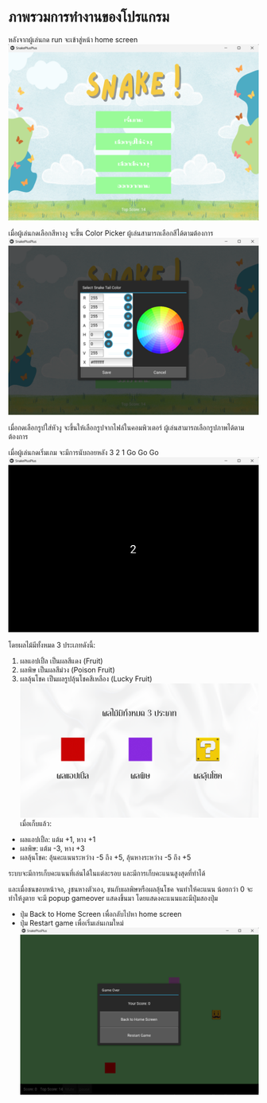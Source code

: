 # ภาพรวมการทำงานของโปรแกรม

หลังจากผู้เล่นกด run จะเข้าสู่หน้า home screen
![Startscreen](home_screen.png)

เมื่อผู้เล่นกดเลือกสีหางงู จะขึ้น Color Picker ผู้เล่นสามารถเลือกสีได้ตามต้องการ
![color_snaketail](color_picker.png)

เมื่อกดเลือกรูปใส่หัวงู จะขึ้นให้เลือกรูปจากไฟล์ในคอมพิวเตอร์ ผู้เล่นสามารถเลือกรูปภาพได้ตามต้องการ

เมื่อผู้เล่นกดเริ่มเกม จะมีการนับถอยหลัง 3 2 1 Go Go Go
![countdown](countdown.png)

โดยผลไม้มีทั้งหมด 3 ประเภทดังนี้: 
1. ผลแอปเปิ้ล เป็นผลสีแดง (Fruit) 
2. ผลพิษ เป็นผลสีม่วง (Poison Fruit)
3. ผลลุ้นโชค เป็นผลรูปลุ้นโชคสีเหลือง (Lucky Fruit) 
![fruit_preview](preview_fruit.png)
เมื่อเก็บแล้ว:
- ผลแอปเปิ้ล: แต้ม +1, หาง +1
- ผลพิษ: แต้ม -3, หาง +3
- ผลลุ้นโชค: ลุ้นคะแนนระหว่าง -5 ถึง +5, ลุ้นหางระหว่าง -5 ถึง +5

ระบบจะมีการเก็บคะแนนที่เล่นได้ในแต่ละรอบ และมีการเก็บคะแนนสูงสุดที่ทำได้

และเมื่อชนขอบหน้าจอ, งูชนหางตัวเอง, ชนกับผลพิษหรือผลลุ้นโชค จนทำให้คะแนน น้อยกว่า 0 จะทำให้งูตาย 
จะมี popup gameover แสดงขึ้นมา โดยแสดงคะแนนและมีปุ่มสองปุ่ม

- ปุ่ม Back to Home Screen เพื่อกลับไปหา home screen
- ปุ่ม Restart game เพื่อเริ่มเล่นเกมใหม่
  ![popup_gameover](popup_gameover.png)
